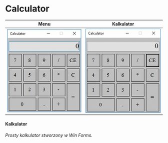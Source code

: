 # Calculator

Menu                                              |	  Kalkulator
:------------------------------------------------:|:------------------------------------------------:
![error](https://github.com/Dorota1997/Calculator/blob/master/images/menu.JPG) | ![error](https://github.com/Dorota1997/Calculator/blob/master/images/kalk.gif)


#### Kalkulator ####

*Prosty kalkulator stworzony w Win Forms.*